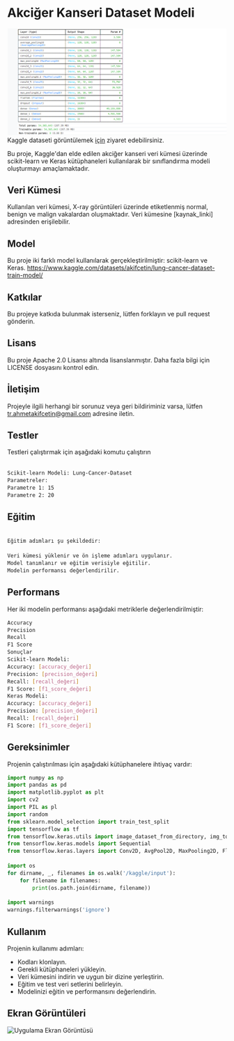 # Akciğer Kanseri Dataset Modeli
![Uygulama Ekran Görüntüsü](screenshot.png)
Kaggle dataseti görüntülemek [için](https://www.kaggle.com/datasets/akifcetin/lung-cancer-dataset-train-model/) ziyaret edebilirsiniz.

Bu proje, Kaggle'dan elde edilen akciğer kanseri veri kümesi üzerinde scikit-learn ve Keras kütüphaneleri kullanılarak bir sınıflandırma modeli oluşturmayı amaçlamaktadır.

## Veri Kümesi
Kullanılan veri kümesi, X-ray görüntüleri üzerinde etiketlenmiş normal, benign ve malign vakalardan oluşmaktadır. Veri kümesine [kaynak_linki] adresinden erişilebilir.

## Model
Bu proje iki farklı model kullanılarak gerçekleştirilmiştir: scikit-learn ve Keras.
https://www.kaggle.com/datasets/akifcetin/lung-cancer-dataset-train-model/

## Katkılar
Bu projeye katkıda bulunmak isterseniz, lütfen forklayın ve pull request gönderin.

## Lisans
Bu proje Apache 2.0 Lisansı altında lisanslanmıştır. Daha fazla bilgi için LICENSE dosyasını kontrol edin.

## İletişim
Projeyle ilgili herhangi bir sorunuz veya geri bildiriminiz varsa, lütfen tr.ahmetakifcetin@gmail.com adresine iletin.

## Testler

Testleri çalıştırmak için aşağıdaki komutu çalıştırın

```bash

Scikit-learn Modeli: Lung-Cancer-Dataset
Parametreler:
Parametre 1: 15
Parametre 2: 20
```

## Eğitim
```bash

Eğitim adımları şu şekildedir:

Veri kümesi yüklenir ve ön işleme adımları uygulanır.
Model tanımlanır ve eğitim verisiyle eğitilir.
Modelin performansı değerlendirilir.

```

## Performans
Her iki modelin performansı aşağıdaki metriklerle değerlendirilmiştir:

```bash
Accuracy
Precision
Recall
F1 Score
Sonuçlar
Scikit-learn Modeli:
Accuracy: [accuracy_değeri]
Precision: [precision_değeri]
Recall: [recall_değeri]
F1 Score: [f1_score_değeri]
Keras Modeli:
Accuracy: [accuracy_değeri]
Precision: [precision_değeri]
Recall: [recall_değeri]
F1 Score: [f1_score_değeri]
```

## Gereksinimler
Projenin çalıştırılması için aşağıdaki kütüphanelere ihtiyaç vardır:
```python
import numpy as np
import pandas as pd
import matplotlib.pyplot as plt
import cv2
import PIL as pl
import random
from sklearn.model_selection import train_test_split
import tensorflow as tf
from tensorflow.keras.utils import image_dataset_from_directory, img_to_array
from tensorflow.keras.models import Sequential
from tensorflow.keras.layers import Conv2D, AvgPool2D, MaxPooling2D, Flatten, Dense, Dropout

import os
for dirname, _, filenames in os.walk('/kaggle/input'):
    for filename in filenames:
        print(os.path.join(dirname, filename))

import warnings
warnings.filterwarnings('ignore')
```
## Kullanım
Projenin kullanımı adımları:

- Kodları klonlayın.
- Gerekli kütüphaneleri yükleyin.
- Veri kümesini indirin ve uygun bir dizine yerleştirin.
- Eğitim ve test veri setlerini belirleyin.
- Modelinizi eğitin ve performansını değerlendirin.
## Ekran Görüntüleri

![Uygulama Ekran Görüntüsü](https://drive.google.com/file/d/1gyYfg44o5j-ZRmJ_2EIf3f11k6FmVpHA/view?usp=sharing)

  